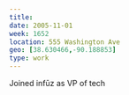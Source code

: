 ```yaml
---
title:
date: 2005-11-01
week: 1652
location: 555 Washington Ave
geo: [38.630466,-90.188853]
type: work
---
```


Joined infūz as VP of tech

